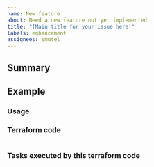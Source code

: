 ```yaml
---
name: New feature
about: Need a new feature not yet implemented
title: "[Main title for your issue here]"
labels: enhancement
assignees: smutel
---
```

<!--- Verify first that this feature is not already implemented in the master branch -->
<!--- Complete most of sections below as described -->

## Summary
<!--- Describe here with one sentence what the new feature or the enhancement is -->

## Example

### Usage
<!--- Describe here a use case for this new feature/enhancement -->

### Terraform code
<!--- Put here the terraform code to use this new feature -->
```hcl

```

### Tasks executed by this terraform code
<!--- Explain here what actions are done by this new feature when executing this code -->
